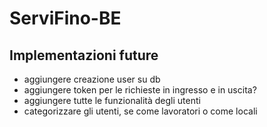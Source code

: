 # ServiFino-BE
## Implementazioni future
- aggiungere creazione user su db
- aggiungere token per le richieste in ingresso e in uscita?
- aggiungere tutte le funzionalità degli utenti
- categorizzare gli utenti, se come lavoratori o come locali